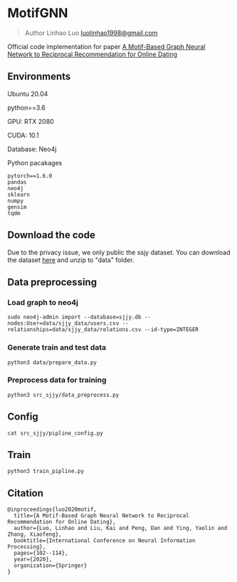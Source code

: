 # MotifGNN
> Author Linhao Luo 
> luolinhao1998@gmail.com

Official code implementation for paper [A Motif-Based Graph Neural Network to Reciprocal Recommendation for Online Dating](https://link.springer.com/chapter/10.1007/978-3-030-63833-7_9)

## Environments
Ubuntu 20.04

python==3.6

GPU: RTX 2080

CUDA: 10.1

Database: Neo4j

Python pacakages

```
pytorch==1.6.0
pandas
neo4j
sklearn
numpy
gensim
tqdm
```

## Download the code

Due to the privacy issue, we only public the ssjy dataset. You can download the dataset [here](https://drive.google.com/file/d/1u-59m0u5-pcF4TCN6zjGLICWFdQteCUG/view?usp=sharing) and unzip to "data" folder.

## Data preprocessing

### Load graph to neo4j

```
sudo neo4j-admin import --database=sjjy.db --nodes:User=data/sjjy_data/users.csv --relationships=data/sjjy_data/relations.csv --id-type=INTEGER
```

### Generate train and test data

```
python3 data/prepare_data.py
```

### Preprocess data for training

```
python3 src_sjjy/data_preprocess.py
```

## Config

```
cat src_sjjy/pipline_config.py
```

## Train

```
python3 train_pipline.py
```

## Citation

```
@inproceedings{luo2020motif,
  title={A Motif-Based Graph Neural Network to Reciprocal Recommendation for Online Dating},
  author={Luo, Linhao and Liu, Kai and Peng, Dan and Ying, Yaolin and Zhang, Xiaofeng},
  booktitle={International Conference on Neural Information Processing},
  pages={102--114},
  year={2020},
  organization={Springer}
}
```

